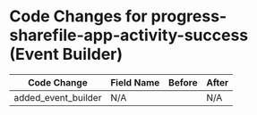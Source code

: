 # Code Changes for progress-sharefile-app-activity-success (Event Builder)

| Code Change | Field Name | Before | After |
|-------------|------------|--------|-------|
| added_event_builder | N/A |  | N/A |
